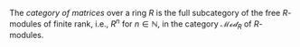 The *category of matrices* over a ring $R$ is the full subcategory of the free $R$-modules of finite rank, i.e., $R^n$ for $n \in \mathbb{N}$, in the category $\mathcal{Mod}_{R}$ of $R$-modules.
